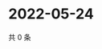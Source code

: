 # 2022-05-24

共 0 条

<!-- BEGIN WEIBO -->
<!-- 最后更新时间 Tue May 24 2022 09:10:18 GMT+0800 (China Standard Time) -->

<!-- END WEIBO -->
